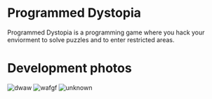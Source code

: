 # Programmed Dystopia
 Programmed Dystopia is a programming game where you hack your enviorment to solve puzzles and to enter restricted areas.

# Development photos
![dwaw](https://user-images.githubusercontent.com/36809574/154546502-418a40a3-a6c8-4a26-b845-7abd13395004.png)
![wafgf](https://user-images.githubusercontent.com/36809574/154546504-9e15e77d-d2da-4919-9588-ecd982a183dd.png)
![unknown](https://user-images.githubusercontent.com/36809574/154546506-61a26649-4974-4bdc-9b41-25c758f75938.png)
